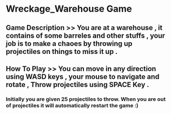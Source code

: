 # Wreckage_Warehouse Game

## Game Description >> You are at a warehouse , it contains of some barreles and other stuffs , your job  is to make a chaoes by throwing up projectiles on things to miss it up .

## How To Play >> You can move in any direction using WASD keys , your mouse to navigate and rotate , Throw projectiles using SPACE Key .

### Initially you are given 25 projectiles to throw. When you are out of projectiles it will automatically restart the game :)


